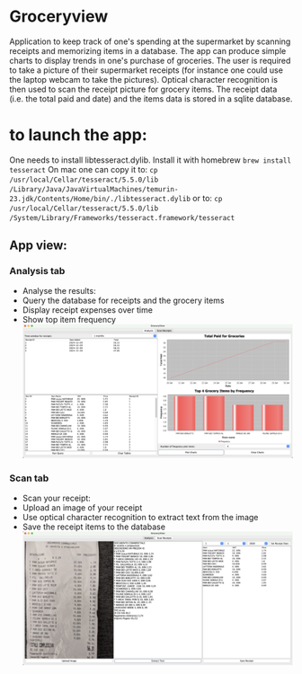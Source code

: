 # Groceryview

Application to keep track of one's spending at the supermarket by scanning receipts and memorizing items in a database.
The app can produce simple charts to display trends in one's purchase of groceries.
The user is required to take a picture of their supermarket receipts (for instance one could use the laptop webcam to take the pictures).
Optical character recognition is then used to scan the receipt picture for grocery items.
The receipt data (i.e. the total paid and date) and the items data is stored in a sqlite database.


# to launch the app:
One needs to install libtesseract.dylib.
Install it with homebrew
`brew install tesseract`
On mac one can copy it to:
`cp /usr/local/Cellar/tesseract/5.5.0/lib /Library/Java/JavaVirtualMachines/temurin-23.jdk/Contents/Home/bin/./libtesseract.dylib`
or to:
`cp /usr/local/Cellar/tesseract/5.5.0/lib /System/Library/Frameworks/tesseract.framework/tesseract`


## App view:
### Analysis tab
- Analyse the results:
- Query the database for receipts and the grocery items
- Display receipt expenses over time
- Show top item frequency
![alt text](analysis_tab.png)

### Scan tab
- Scan your receipt:
- Upload an image of your receipt
- Use optical character recognition to extract text from the image
- Save the receipt items to the database
![alt text](scan_tab.png)